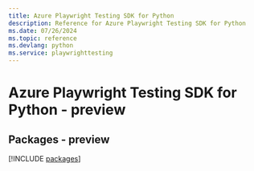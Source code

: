 ```yaml
---
title: Azure Playwright Testing SDK for Python
description: Reference for Azure Playwright Testing SDK for Python
ms.date: 07/26/2024
ms.topic: reference
ms.devlang: python
ms.service: playwrighttesting
---
```

# Azure Playwright Testing SDK for Python - preview
## Packages - preview
[!INCLUDE [packages](playwright-testing-index.md)]